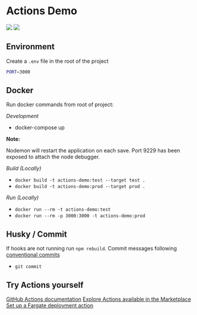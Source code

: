 # Actions Demo
![](https://github.com/JackOHara/actions-demo/workflows/End%20to%20End%20Tests/badge.svg)
![](https://github.com/JackOHara/actions-demo/workflows/Deployment/badge.svg)

## Environment

Create a `.env` file in the root of the project

```bash
PORT=3000
```

## Docker

Run docker commands from root of project:

*Development*
* docker-compose up

**Note:** 

Nodemon will restart the application on each save. Port 9229 has been exposed to attach the node debugger.

*Build (Locally)*
* `docker build -t actions-demo:test --target test .`
* `docker build -t actions-demo:prod --target prod .`

*Run (Locally)*
* `docker run --rm -t actions-demo:test`
* `docker run --rm -p 3000:3000 -t actions-demo:prod`

## Husky / Commit

If hooks are not running run `npm rebuild`. Commit messages following [conventional commits](https://www.conventionalcommits.org/en/v1.0.0/)

* `git commit`


## Try Actions yourself
[GitHub Actions documentation](https://docs.github.com/en/actions)
[Explore Actions available in the Marketplace](https://github.com/marketplace?type=actions)
[Set up a Fargate deployment action](https://aws.amazon.com/blogs/opensource/github-actions-aws-fargate/)

